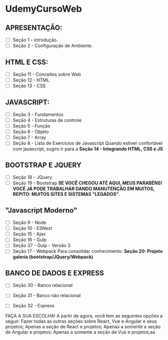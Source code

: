 # UdemyCursoWeb

## APRESENTAÇÃO: 
  - [ ] Seção 1 - introdução.
  - [ ] Seção 2 - Configuração de Ambiente.

## HTML E CSS:
  - [ ] Seção 11 - Conceitos sobre Web
  - [ ] Seção 12 - HTML
  - [ ] Seção 13 - CSS

## JAVASCRIPT:
  - [ ] Seção 3 - Fundamentos
  - [ ] Seção 4 - Estruturas de controle
  - [ ] Seção 5 - Função
  - [ ] Seção 6 - Objeto
  - [ ] Seção 7 - Array
  - [ ] Seção 8 - Lista de Exercícios de Javascript
Quando estiver confortável com javascript, sugiro ir para a **Seção 14 - Integrando HTML, CSS e JS**

## BOOTSTRAP E JQUERY
  - [ ] Seção 18 - JQuery
  - [ ] Seção 19 - Bootstrap
**SE VOCÊ CHEGOU ATÉ AQUI, MEUS PARABÉNS! VOCÊ JÁ PODE TRABALHAR DANDO MANUTENÇÃO EM MUITOS, REPITO: MUITOS SITES E SISTEMAS "LEGADOS".**

## "Javascript Moderno"
  - [ ] Seção 9 - Node
  - [ ] Seção 10 - ESNext
  - [ ] Seção 15 - Ajax
  - [ ] Seção 16 - Gulp
  - [ ] Seção 37 - Gulp - Versão 3
  - [ ] Seção 17 - Webpack
Para consolidar conhecimento: **Seção 20: Projeto galeria (bootstrap/JQuery/Webpack)**

## BANCO DE DADOS E EXPRESS
- [ ] Seção 30 - Banco relacional
- [ ] Seção 31 - Banco não relacional
- [ ] Seção 32 - Express


FAÇA A SUA ESCOLHA!
A partir de agora, você tem as seguintes opções a seguir:
Fazer todas as outras seções sobre React, Vue e Angular e seus projetos;
Apenas a seção de React e projetos;
Apenas a somente a seção de Angular e projetos;
Apenas a somente a seção de Vue e projetos;aa
